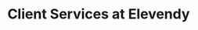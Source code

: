 ---
layout: person
image: dustin.jpg
name: Dustin Ljung
title: Client Services at Elevendy
order: 17

social:
    
---